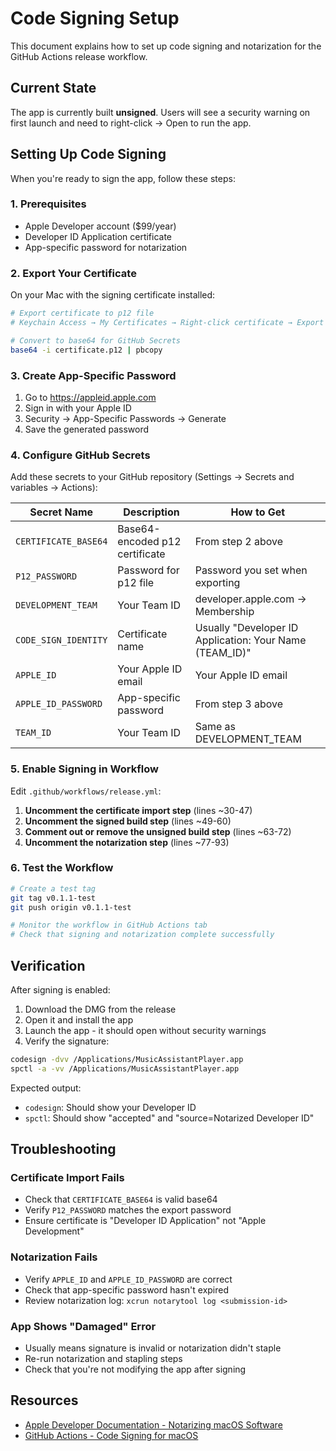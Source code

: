 # Code Signing Setup

This document explains how to set up code signing and notarization for the GitHub Actions release workflow.

## Current State

The app is currently built **unsigned**. Users will see a security warning on first launch and need to right-click → Open to run the app.

## Setting Up Code Signing

When you're ready to sign the app, follow these steps:

### 1. Prerequisites

- Apple Developer account ($99/year)
- Developer ID Application certificate
- App-specific password for notarization

### 2. Export Your Certificate

On your Mac with the signing certificate installed:

```bash
# Export certificate to p12 file
# Keychain Access → My Certificates → Right-click certificate → Export

# Convert to base64 for GitHub Secrets
base64 -i certificate.p12 | pbcopy
```

### 3. Create App-Specific Password

1. Go to https://appleid.apple.com
2. Sign in with your Apple ID
3. Security → App-Specific Passwords → Generate
4. Save the generated password

### 4. Configure GitHub Secrets

Add these secrets to your GitHub repository (Settings → Secrets and variables → Actions):

| Secret Name | Description | How to Get |
|-------------|-------------|------------|
| `CERTIFICATE_BASE64` | Base64-encoded p12 certificate | From step 2 above |
| `P12_PASSWORD` | Password for p12 file | Password you set when exporting |
| `DEVELOPMENT_TEAM` | Your Team ID | developer.apple.com → Membership |
| `CODE_SIGN_IDENTITY` | Certificate name | Usually "Developer ID Application: Your Name (TEAM_ID)" |
| `APPLE_ID` | Your Apple ID email | Your Apple ID email |
| `APPLE_ID_PASSWORD` | App-specific password | From step 3 above |
| `TEAM_ID` | Your Team ID | Same as DEVELOPMENT_TEAM |

### 5. Enable Signing in Workflow

Edit `.github/workflows/release.yml`:

1. **Uncomment the certificate import step** (lines ~30-47)
2. **Uncomment the signed build step** (lines ~49-60)
3. **Comment out or remove the unsigned build step** (lines ~63-72)
4. **Uncomment the notarization step** (lines ~77-93)

### 6. Test the Workflow

```bash
# Create a test tag
git tag v0.1.1-test
git push origin v0.1.1-test

# Monitor the workflow in GitHub Actions tab
# Check that signing and notarization complete successfully
```

## Verification

After signing is enabled:

1. Download the DMG from the release
2. Open it and install the app
3. Launch the app - it should open without security warnings
4. Verify the signature:

```bash
codesign -dvv /Applications/MusicAssistantPlayer.app
spctl -a -vv /Applications/MusicAssistantPlayer.app
```

Expected output:
- `codesign`: Should show your Developer ID
- `spctl`: Should show "accepted" and "source=Notarized Developer ID"

## Troubleshooting

### Certificate Import Fails

- Check that `CERTIFICATE_BASE64` is valid base64
- Verify `P12_PASSWORD` matches the export password
- Ensure certificate is "Developer ID Application" not "Apple Development"

### Notarization Fails

- Verify `APPLE_ID` and `APPLE_ID_PASSWORD` are correct
- Check that app-specific password hasn't expired
- Review notarization log: `xcrun notarytool log <submission-id>`

### App Shows "Damaged" Error

- Usually means signature is invalid or notarization didn't staple
- Re-run notarization and stapling steps
- Check that you're not modifying the app after signing

## Resources

- [Apple Developer Documentation - Notarizing macOS Software](https://developer.apple.com/documentation/security/notarizing_macos_software_before_distribution)
- [GitHub Actions - Code Signing for macOS](https://docs.github.com/en/actions/deployment/deploying-xcode-applications/installing-an-apple-certificate-on-macos-runners-for-xcode-development)
